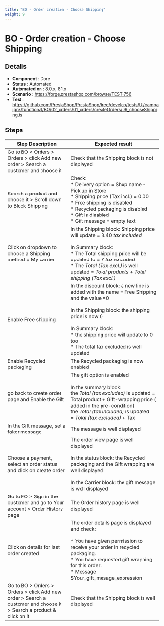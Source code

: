 ```yaml
---
title: "BO - Order creation - Choose Shipping"
weight: 9
---
```


# BO - Order creation - Choose Shipping
## Details
* **Component** : Core
* **Status** : Automated
* **Automated on** : 8.0.x, 8.1.x
* **Scenario** : https://forge.prestashop.com/browse/TEST-756
* **Test** : https://github.com/PrestaShop/PrestaShop/tree/develop/tests/UI/campaigns/functional/BO/02_orders/01_orders/createOrders/09_chooseShipping.ts

## Steps
| Step Description | Expected result |
| ----- | ----- |
| Go to BO > Orders > Orders > click Add new order > Search a customer and choose it | Check that the Shipping block is not displayed |
| Search a product and choose it > Scroll down to Block Shipping | Check:<br> * Delivery option = Shop name - Pick up in Store<br> * Shipping price (Tax incl.) = 0.00<br> * Free shipping is disabled<br> * Recycled packaging is disabled<br> * Gift is disabled<br> * Gift message = empty text |
| Click on dropdown to choose a Shipping method = My carrier | In the Shipping block: Shipping price will update = 8.40 *tax included*<br><br>In Summary block:<br> * The Total shipping price will be updated to = 7 *tax excluded*<br> * The *Total (Tax excl.)* is well updated = *Total products + Total shipping (Tax excl.)* |
| Enable Free shipping | In the discount block: a new line is added with the name = Free Shipping and the value =0<br><br>In the Shipping block: the shipping price is now 0<br><br>In Summary block:<br> * the shipping price will update to 0 too<br> * The total tax excluded is well updated |
| Enable Recycled packaging | The Recycled packaging is now enabled |
| go back to create order page and Enable the Gift | The gift option is enabled<br><br>In the summary block:<br> the *Total (tax excluded)* is updated =  Total product + Gift-wrapping price ( added in the pre-condition)<br> the *Total (tax included)* is updated = *Total (tax excluded)* + Tax |
| In the Gift message, set a faker message | The message is well displayed |
| Choose a payment, select an order status and click on create order | The order view page is well displayed<br><br>In the status block: the Recycled packaging and the Gift wrapping are well displayed<br><br>In the Carrier block: the gift message is well displayed |
| Go to FO > Sign in the customer and go to Your account > Order History page | The Order history page is well displayed |
| Click on details for last order created | The order details page is displayed and check:<br><br>* You have given permission to receive your order in recycled packaging.<br>* You have requested gift wrapping for this order.<br>* Message $Your_gift_mesage_expression |
| Go to BO > Orders > Orders > click Add new order > Search a customer and choose it > Search a product & click on it | Check that the Shipping block is well displayed |
